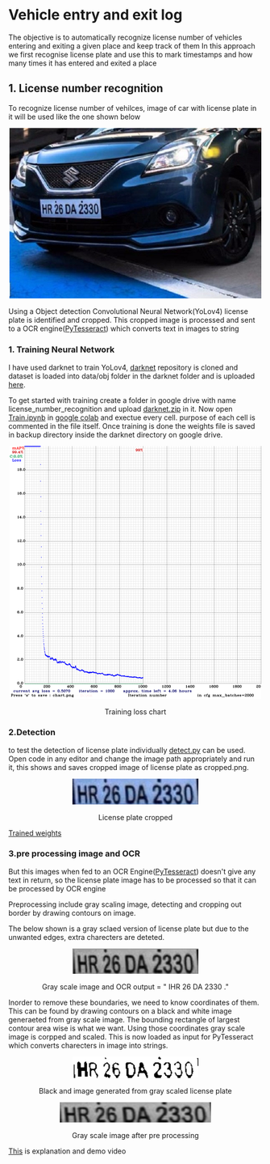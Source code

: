 # Vehicle entry and exit log

The objective is to automatically recognize license number of vehicles entering and exiting a given place and keep track of them
In this approach we first recognise license plate and use this to mark timestamps and how many times it has entered and exited a place

## 1. License number recognition
  
  To recognize license number of vehilces, image of car with license plate in it will be used like the one shown below
  
  <p align="center">
    <img src="https://github.com/imran-afreed/licence_plate_recognition/blob/master/images/one.jpg" alt="vehicle pic" width="500">
  </p>

Using a Object detection Convolutional Neural Network(YoLov4) license plate is identified and cropped. This cropped image is processed and sent to a OCR engine([PyTesseract](https://pypi.org/project/pytesseract/)) which converts text in images to string
  
### 1. Training Neural Network 
        
I have used darknet to train YoLov4, [darknet](https://github.com/pjreddie/darknet) repository is cloned and dataset is loaded into data/obj folder in the darknet folder and is uploaded [here](https://drive.google.com/file/d/1MJ3SAUATeJPNPx-eIp09OkDY_Go9G568/view?usp=sharing). 
 
 To get started with training create a folder in google drive with name license_number_recognition and upload [darknet.zip](https://drive.google.com/file/d/1MJ3SAUATeJPNPx-eIp09OkDY_Go9G568/view?usp=sharing) in it. Now open [Train.ipynb](https://github.com/imran-afreed/licence_plate_recognition/blob/master/Train.ipynb) in [google colab]( colab.research.google.com) and exectue every cell. purpose of each cell is commented in the file itself. Once training is done the weights file is saved in backup directory inside the darknet directory on google drive.
        
<p align="center">
  <img src="https://github.com/imran-afreed/licence_plate_recognition/blob/master/images/chart_yolov4.png" alt="Training chart" width="500">
</p>
<p align="center">
  Training loss chart
</p>

### 2.Detection
to test the detection of license plate individually [detect.py](https://github.com/imran-afreed/licence_plate_recognition/blob/master/detect.py) can be used. Open code in any editor and change the image path appropriately and run it, this shows and saves cropped image of license plate as cropped.png. 

<p align="center">
    <img src="https://github.com/imran-afreed/licence_plate_recognition/blob/master/images/cropped.png" alt="cropped image" width="250">
</p>
<p align="center">
  License plate cropped
</p>

[Trained weights](https://drive.google.com/file/d/1ZwR7HqgEVr5Rx1iyusCpthaz9W4xZQrb/view?usp=sharing)

### 3.pre processing image and OCR
But this images when fed to an OCR Engine([PyTesseract](https://pypi.org/project/pytesseract/)) doesn't give any text in return, so the license plate image has to be processed so that it can be processed by OCR engine

Preprocessing include gray scaling image, detecting and cropping out border by drawing contours on image.

The below shown is a gray sclaed version of license plate but due to the unwanted edges, extra charecters are deteted.

<p align="center">
  <img width="250" src="https://github.com/imran-afreed/licence_plate_recognition/blob/master/images/no_scaling_gray%0C.png">
</p>
<p align="center">
  Gray scale image and OCR output = " IHR 26 DA 2330 ."
</p>

Inorder to remove these boundaries, we need to know coordinates of them. This can be found by drawing contours on a black and white image generaeted from gray scale image. The bounding rectangle of largest contour area wise is what we want. Using those coordinates gray scale image is corpped and scaled. This is now loaded as input for PyTesseract which converts charecters in image into strings.

<p align="center">
    <img width="250" src="https://github.com/imran-afreed/licence_plate_recognition/blob/master/images/adaptive.png">
</p>
<p align="center">
  Black and image generated from gray scaled license plate
</p>
  
<p align="center">
  <img src="https://github.com/imran-afreed/licence_plate_recognition/blob/master/images/final_gray.png" alt="preprocessed" width="300">
</p>
<p align="center">
    Gray scale image after pre processing
</p>

[This](https://drive.google.com/file/d/1MI1W6T3XxjEUJQ2puZniAdFmtYuUdSTt/view?usp=sharing) is explanation and demo video
